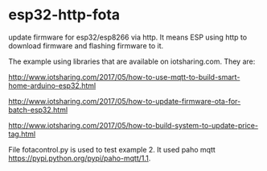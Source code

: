 # esp32-http-fota
update firmware for esp32/esp8266 via http. It means ESP using http to download firmware and flashing firmware to it.

The example using libraries that are available on iotsharing.com. They are: 

http://www.iotsharing.com/2017/05/how-to-use-mqtt-to-build-smart-home-arduino-esp32.html

http://www.iotsharing.com/2017/05/how-to-update-firmware-ota-for-batch-esp32.html

http://www.iotsharing.com/2017/05/how-to-build-system-to-update-price-tag.html

File fotacontrol.py is used to test example 2. It used paho mqtt https://pypi.python.org/pypi/paho-mqtt/1.1.
